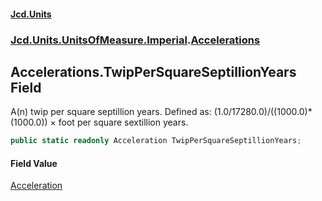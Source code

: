 #### [Jcd.Units](index.md 'index')
### [Jcd.Units.UnitsOfMeasure.Imperial](Jcd.Units.UnitsOfMeasure.Imperial.md 'Jcd.Units.UnitsOfMeasure.Imperial').[Accelerations](Accelerations.md 'Jcd.Units.UnitsOfMeasure.Imperial.Accelerations')

## Accelerations.TwipPerSquareSeptillionYears Field

A(n) twip per square septillion years. Defined as: (1.0/17280.0)/((1000.0)*(1000.0)) × foot per square sextillion years.

```csharp
public static readonly Acceleration TwipPerSquareSeptillionYears;
```

#### Field Value
[Acceleration](Acceleration.md 'Jcd.Units.UnitTypes.Acceleration')